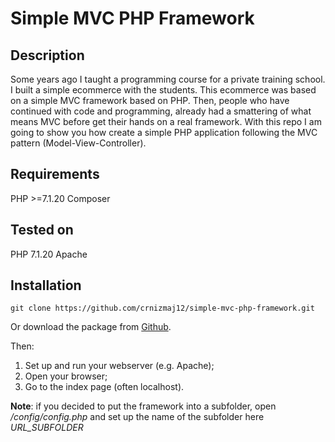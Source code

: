 # Simple MVC PHP Framework

## Description
Some years ago I taught a programming course for a private training school. I built a simple ecommerce with the students. This ecommerce was based on a simple MVC framework based on PHP. Then, people who have continued with code and programming, already had a smattering of what means MVC before get their hands on a real framework. With this repo I am going to show you how create a simple PHP application following the MVC pattern (Model-View-Controller). 

## Requirements
PHP >=7.1.20 
Composer

## Tested on 
PHP 7.1.20 Apache

## Installation
```
git clone https://github.com/crnizmaj12/simple-mvc-php-framework.git
```
Or download the package from [Github](https://github.com/crnizmaj12/simple-mvc-php-framework).

Then:
1. Set up and run your webserver (e.g. Apache);
2. Open your browser;
3. Go to the index page (often localhost).

**Note**: if you decided to put the framework into a subfolder, open */config/config.php* and set up the name of the subfolder here *URL_SUBFOLDER*
